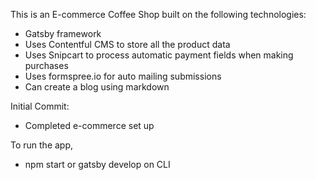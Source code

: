 This is an E-commerce Coffee Shop built on the following technologies:

- Gatsby framework
- Uses Contentful CMS to store all the product data
- Uses Snipcart to process automatic payment fields when making purchases
- Uses formspree.io for auto mailing submissions
- Can create a blog using markdown

Initial Commit:
- Completed e-commerce set up

To run the app,
- npm start or gatsby develop on CLI